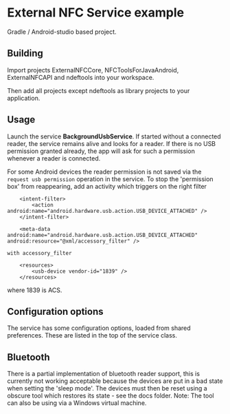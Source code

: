 # External NFC Service example
Gradle / Android-studio based project. 

## Building
Import projects ExternalNFCCore, NFCToolsForJavaAndroid, ExternalNFCAPI and ndeftools into your workspace.

Then add all projects except ndeftools as library projects to your application.

## Usage
Launch the service __BackgroundUsbService__. If started without a connected reader, the service remains alive and looks for a reader. If there is no USB permission granted already, the app will ask for such a permission whenever a reader is connected. 

For some Android devices the reader permission is not saved via the `request usb permission` operation in the service. To stop the 'permission box' from reappearing, add an activity which triggers on the right filter

```
    <intent-filter>
        <action android:name="android.hardware.usb.action.USB_DEVICE_ATTACHED" />
    </intent-filter>

    <meta-data android:name="android.hardware.usb.action.USB_DEVICE_ATTACHED" android:resource="@xml/accessory_filter" />

with accessory_filter

    <resources>
        <usb-device vendor-id="1839" />
    </resources>
```

where 1839 is ACS.

## Configuration options
The service has some configuration options, loaded from shared preferences. These are listed in the top of the service class.

## Bluetooth
There is a partial implementation of bluetooth reader support, this is currently not working acceptable because the devices are put in a bad state when setting the 'sleep mode'. The devices must then be reset using a obscure tool which restores its state - see the docs folder. Note: The tool can also be using via a Windows virtual machine.


